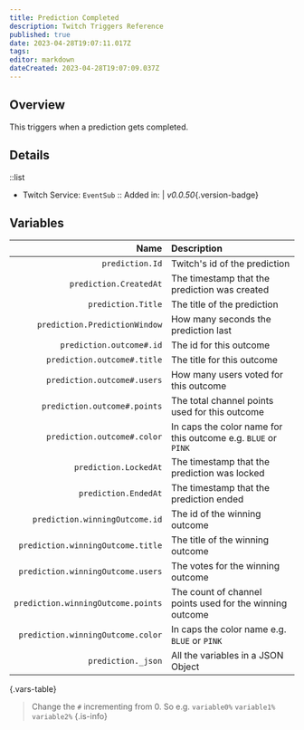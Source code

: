 ```yaml
---
title: Prediction Completed
description: Twitch Triggers Reference
published: true
date: 2023-04-28T19:07:11.017Z
tags: 
editor: markdown
dateCreated: 2023-04-28T19:07:09.037Z
---
```


## Overview
This triggers when a prediction gets completed.

## Details
::list
- Twitch Service: `EventSub`
::
Added in: | *v0.0.50*{.version-badge}

## Variables
Name | Description
----:|:------------
`prediction.Id` | Twitch's id of the prediction
`prediction.CreatedAt` | The timestamp that the prediction was created
`prediction.Title` | The title of the prediction
`prediction.PredictionWindow` | How many seconds the prediction last
`prediction.outcome#.id` | The id for this outcome
`prediction.outcome#.title` | The title for this outcome
`prediction.outcome#.users` | How many users voted for this outcome
`prediction.outcome#.points` | The total channel points used for this outcome
`prediction.outcome#.color` | In caps the color name for this outcome e.g. `BLUE` or `PINK`
`prediction.LockedAt` | The timestamp that the prediction was locked
`prediction.EndedAt` | The timestamp that the prediction ended
`prediction.winningOutcome.id` | The id of the winning outcome
`prediction.winningOutcome.title` | The title of the winning outcome
`prediction.winningOutcome.users` | The votes for the winning outcome
`prediction.winningOutcome.points` | The count of channel points used for the winning outcome
`prediction.winningOutcome.color`	| In caps the color name e.g. `BLUE` or `PINK`
`prediction._json` | All the variables in a JSON Object
{.vars-table}

> Change the `#` incrementing from 0. So e.g. `variable0%` `variable1%` `variable2%`
{.is-info}